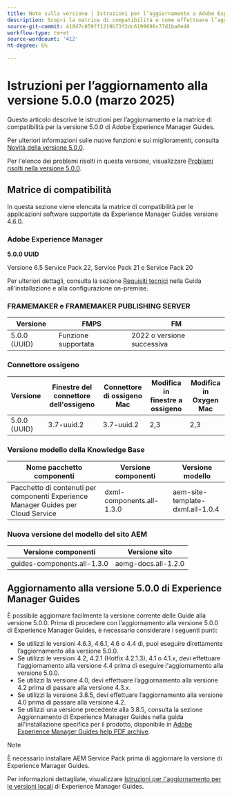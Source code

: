 ```yaml
---
title: Note sulla versione | Istruzioni per l’aggiornamento a Adobe Experience Manager Guides versione 5.0.0
description: Scopri la matrice di compatibilità e come effettuare l’aggiornamento alla versione 5.0.0 di Adobe Experience Manager Guides.
source-git-commit: 410d7c059ff1219b73f2dc6199690c77d1ba0e48
workflow-type: tm+mt
source-wordcount: '412'
ht-degree: 6%

---
```


# Istruzioni per l’aggiornamento alla versione 5.0.0 (marzo 2025)

Questo articolo descrive le istruzioni per l’aggiornamento e la matrice di compatibilità per la versione 5.0.0 di Adobe Experience Manager Guides.

Per ulteriori informazioni sulle nuove funzioni e sui miglioramenti, consulta [Novità della versione 5.0.0](../release-info/whats-new-5-0.md).

Per l&#39;elenco dei problemi risolti in questa versione, visualizzare [Problemi risolti nella versione 5.0.0](../release-info/fixed-issues-5-0-0.md).

## Matrice di compatibilità

In questa sezione viene elencata la matrice di compatibilità per le applicazioni software supportate da Experience Manager Guides versione 4.6.0.

### Adobe Experience Manager

**5.0.0 UUID**

Versione 6.5 Service Pack 22, Service Pack 21 e Service Pack 20

Per ulteriori dettagli, consulta la sezione [Requisiti tecnici](../install-guide/download-install-technical-requirements.md) nella Guida all&#39;installazione e alla configurazione on-premise.

### FRAMEMAKER e FRAMEMAKER PUBLISHING SERVER

| Versione | FMPS | FM |
| --- | --- | --- |
| 5.0.0 (UUID) | Funzione supportata | 2022 o versione successiva |

### Connettore ossigeno

| Versione | Finestre del connettore dell&#39;ossigeno | Connettore di ossigeno Mac | Modifica in finestre a ossigeno | Modifica in Oxygen Mac |
| --- | --- | --- |--- |--- |
| 5.0.0 (UUID) | 3.7-uuid.2 | 3.7-uuid.2 | 2,3 | 2,3 |

### Versione modello della Knowledge Base

| Nome pacchetto componenti | Versione componenti | Versione modello |
|---|---|---|
| Pacchetto di contenuti per componenti Experience Manager Guides per Cloud Service | dxml-components.all-1.3.0 | aem-site-template-dxml.all-1.0.4 |

### Nuova versione del modello del sito AEM


| Versione componenti | Versione sito |
|---|---|
| guides-components.all-1.3.0 | aemg-docs.all-1.2.0 |


## Aggiornamento alla versione 5.0.0 di Experience Manager Guides

È possibile aggiornare facilmente la versione corrente delle Guide alla versione 5.0.0. Prima di procedere con l’aggiornamento alla versione 5.0.0 di Experience Manager Guides, è necessario considerare i seguenti punti:

- Se utilizzi le versioni 4.6.3, 4.6.1, 4.6 o 4.4 di, puoi eseguire direttamente l’aggiornamento alla versione 5.0.0.
- Se utilizzi le versioni 4.2, 4.2.1 (Hotfix 4.2.1.3), 4.1 o 4.1.x, devi effettuare l&#39;aggiornamento alla versione 4.4 prima di eseguire l&#39;aggiornamento alla versione 5.0.0.
- Se utilizzi la versione 4.0, devi effettuare l’aggiornamento alla versione 4.2 prima di passare alla versione 4.3.x.
- Se utilizzi la versione 3.8.5, devi effettuare l’aggiornamento alla versione 4.0 prima di passare alla versione 4.2.
- Se utilizzi una versione precedente alla 3.8.5, consulta la sezione Aggiornamento di Experience Manager Guides nella guida all&#39;installazione specifica per il prodotto, disponibile in [Adobe Experience Manager Guides help PDF archive](https://helpx.adobe.com/xml-documentation-for-experience-manager/archive.html).

>[!NOTE]
>
>È necessario installare AEM Service Pack prima di aggiornare la versione di Experience Manager Guides.

Per informazioni dettagliate, visualizzare [Istruzioni per l&#39;aggiornamento per le versioni locali](../install-guide/upgrade-xml-documentation.md) di Experience Manager Guides.